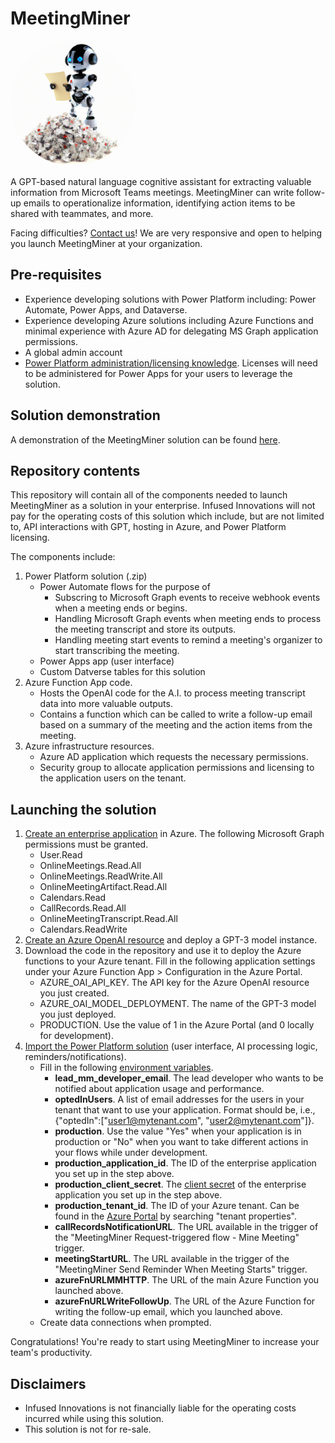 # MeetingMiner

<img src="/MM-logo.png" width="200px" height="200px" style="border-radius:50%" />

A GPT-based natural language cognitive assistant for extracting valuable information from Microsoft Teams meetings.
MeetingMiner can write follow-up emails to operationalize information, identifying action items to be shared with teammates, and more.

Facing difficulties? <a href="https://www.infusedinnovations.com/lets-collaborate">Contact us</a>! We are very responsive and open to helping you launch MeetingMiner at your organization.

## Pre-requisites

* Experience developing solutions with Power Platform including: Power Automate, Power Apps, and Dataverse.
* Experience developing Azure solutions including Azure Functions and minimal experience with Azure AD for delegating MS Graph application permissions.
* A global admin account
* <a href="https://learn.microsoft.com/en-us/power-platform/admin/pricing-billing-skus">Power Platform administration/licensing knowledge</a>. Licenses will need to be administered for Power Apps for your users to leverage the solution.

## Solution demonstration

A demonstration of the MeetingMiner solution can be found <a href="https://www.figma.com/proto/B6nuI0whiPscjNVECBvpwr/MeetingMiner-Demo?node-id=180%3A298&scaling=scale-down&page-id=55%3A0&starting-point-node-id=180%3A298" target="_blank">here</a>.

## Repository contents

This repository will contain all of the components needed to launch MeetingMiner as a solution in your enterprise. Infused Innovations will not pay for the operating costs of this solution which include, but are not limited to, API interactions with GPT, hosting in Azure, and Power Platform licensing.

The components include:

<!-- TODO: Create table with resource name, type and purpose for easy reading. -->

1. Power Platform solution (.zip) 
    * Power Automate flows for the purpose of
      - Subscring to Microsoft Graph events to receive webhook events when a meeting ends or begins.
      - Handling Microsoft Graph events when meeting ends to process the meeting transcript and store its outputs.
      - Handling meeting start events to remind a meeting's organizer to start transcribing the meeting.
    * Power Apps app (user interface)
    * Custom Datverse tables for this solution
2. Azure Function App code.
    * Hosts the OpenAI code for the A.I. to process meeting transcript data into more valuable outputs.
    * Contains a function which can be called to write a follow-up email based on a summary of the meeting and the action items from the meeting.
3. Azure infrastructure resources.
    * Azure AD application which requests the necessary permissions.
    * Security group to allocate application permissions and licensing to the application users on the tenant.

## Launching the solution

1. <a href="https://learn.microsoft.com/en-us/azure/active-directory/manage-apps/add-application-portal">Create an enterprise application</a> in Azure. The following Microsoft Graph permissions must be granted.
    * User.Read
    * OnlineMeetings.Read.All
    * OnlineMeetings.ReadWrite.All
    * OnlineMeetingArtifact.Read.All
    * Calendars.Read
    * CallRecords.Read.All
    * OnlineMeetingTranscript.Read.All
    * Calendars.ReadWrite
2. <a href="https://learn.microsoft.com/en-us/azure/cognitive-services/openai/how-to/create-resource?pivots=web-portal" target="_blank">Create an Azure OpenAI resource</a> and deploy a GPT-3 model instance.
3. Download the code in the repository and use it to deploy the Azure functions to your Azure tenant. Fill in the following application settings under your Azure Function App > Configuration in the Azure Portal.
    * AZURE_OAI_API_KEY. The API key for the Azure OpenAI resource you just created.
    * AZURE_OAI_MODEL_DEPLOYMENT. The name of the GPT-3 model you just deployed.
    * PRODUCTION. Use the value of 1 in the Azure Portal (and 0 locally for development).
4. <a href="https://learn.microsoft.com/en-us/power-apps/maker/data-platform/import-update-export-solutions" target="_blank">Import the Power Platform solution</a> (user interface, AI processing logic, reminders/notifications).
    * Fill in the following <a href="https://learn.microsoft.com/en-us/power-apps/maker/data-platform/environmentvariables" target="_blank">environment variables</a>.
      - <b>lead_mm_developer_email</b>. The lead developer who wants to be notified about application usage and performance.
      - <b>optedInUsers</b>. A list of email addresses for the users in your tenant that want to use your application. Format should be, i.e., {"optedIn":["user1@mytenant.com", "user2@mytenant.com"]}.
      - <b>production</b>. Use the value "Yes" when your application is in production or "No" when you want to take different actions in your flows while under development.
      - <b>production_application_id</b>. The ID of the enterprise application you set up in the step above.
      - <b>production_client_secret</b>. The <a href="https://learn.microsoft.com/en-us/answers/questions/834401/hi-i-want-my-client-id-and-client-secret-key" target="_blank">client secret</a> of the enterprise application you set up in the step above.
      - <b>production_tenant_id</b>. The ID of your Azure tenant. Can be found in the <a href="portal.azure.com" target="_blank">Azure Portal</a> by searching "tenant properties".
      - <b>callRecordsNotificationURL</b>. The URL available in the trigger of the "MeetingMiner Request-triggered flow - Mine Meeting" trigger.
      - <b>meetingStartURL</b>. The URL available in the trigger of the "MeetingMiner Send Reminder When Meeting Starts" trigger.
      - <b>azureFnURLMMHTTP</b>. The URL of the main Azure Function you launched above.
      - <b>azureFnURLWriteFollowUp</b>. The URL of the Azure Function for writing the follow-up email, which you launched above.
    * Create data connections when prompted.
    
 Congratulations! You're ready to start using MeetingMiner to increase your team's productivity.

## Disclaimers

* Infused Innovations is not financially liable for the operating costs incurred while using this solution.
* This solution is not for re-sale.

<!-- ## Developing new features ### Set up local environment for Azure Function development ### Power Platform solution architecture -->




 

